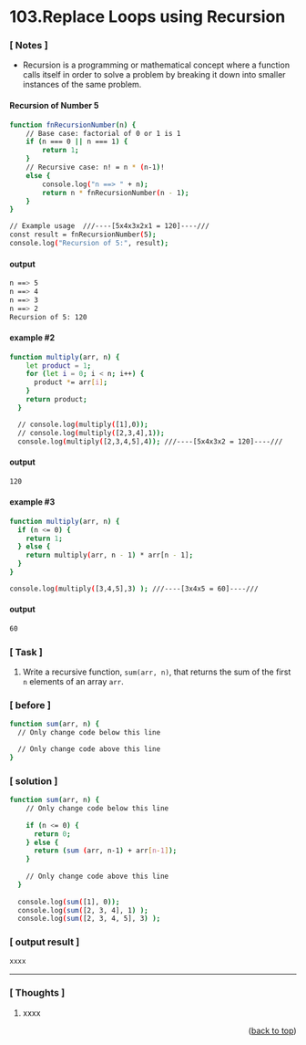 <a name="topage"></a>

# 103.Replace Loops using Recursion

### [ Notes ]
  * Recursion is a programming or mathematical concept where a function calls itself in order to solve a problem by breaking it down into smaller instances of the same problem.

#### Recursion of Number 5

```sh
function fnRecursionNumber(n) {
    // Base case: factorial of 0 or 1 is 1
    if (n === 0 || n === 1) {
        return 1;
    }
    // Recursive case: n! = n * (n-1)!
    else {
        console.log("n ==> " + n);
        return n * fnRecursionNumber(n - 1);
    }
}

// Example usage  ///----[5x4x3x2x1 = 120]----///
const result = fnRecursionNumber(5);
console.log("Recursion of 5:", result); 
```

#### output
```sh
n ==> 5
n ==> 4
n ==> 3
n ==> 2
Recursion of 5: 120
```

#### example #2

```sh
function multiply(arr, n) {
    let product = 1;
    for (let i = 0; i < n; i++) {
      product *= arr[i];
    }
    return product;
  }

  // console.log(multiply([1],0));
  // console.log(multiply([2,3,4],1));
  console.log(multiply([2,3,4,5],4)); ///----[5x4x3x2 = 120]----///
```

#### output
```sh
120
```

#### example #3

```sh
function multiply(arr, n) {
  if (n <= 0) {
    return 1;
  } else {
    return multiply(arr, n - 1) * arr[n - 1];
  }
}

console.log(multiply([3,4,5],3) ); ///----[3x4x5 = 60]----///
```

#### output
```sh
60
```

### [ Task ]
  1. Write a recursive function, `sum(arr, n)`, that returns the sum of the first `n` elements of an array `arr`.

### [ before ]

```sh
function sum(arr, n) {
  // Only change code below this line

  // Only change code above this line
}
```

### [ solution ]

```sh
function sum(arr, n) {
    // Only change code below this line
  
    if (n <= 0) {
      return 0;
    } else {
      return (sum (arr, n-1) + arr[n-1]);
    }
  
    // Only change code above this line
  }
  
  console.log(sum([1], 0));
  console.log(sum([2, 3, 4], 1) );
  console.log(sum([2, 3, 4, 5], 3) );
```

### [ output result ]

```sh
xxxx
```

-----

### [ Thoughts ]

  1. xxxx
  

<p align="right">(<a href="#topage">back to top</a>)</p>
<br/>
<br/>
